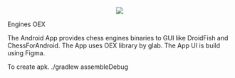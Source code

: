 <p align="center"><img src="https://i.postimg.cc/RhtJhNDn/app-round.png"></p>
 Engines OEX
  
 The Android App provides chess engines binaries to GUI like DroidFish and ChessForAndroid.
 The App uses OEX library by glab.
  The App UI is build using Figma.
  
  To create apk.
  ./gradlew assembleDebug
  
  
